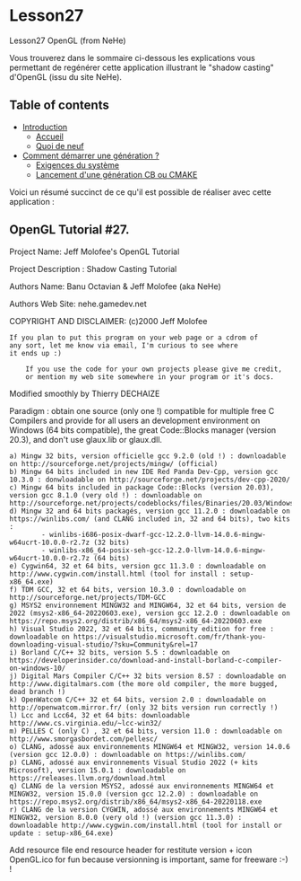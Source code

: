 # Lesson27
Lesson27 OpenGL (from NeHe)

Vous trouverez dans le sommaire ci-dessous les explications vous permettant de regénérer cette application illustrant le "shadow casting" d'OpenGL 
(issu du site NeHe).

## Table of contents

- [Introduction](<Introduction.md>)
  - [Accueil](<Accueil.md>)
  - [Quoi de neuf](<Quoideneuf.md>)
- [Comment démarrer une génération ?](<Commentdemarrerunegeneration.md>)
  - [Exigences du système](<Exigencesdusysteme.md>)
  - [Lancement d'une génération CB ou CMAKE](<LancementdunegenerationCBouCMAKE.md>)

Voici un résumé succinct de ce qu'il est possible de réaliser avec cette application :

## OpenGL Tutorial #27.

Project Name: Jeff Molofee's OpenGL Tutorial

Project Description : Shadow Casting Tutorial

Authors Name: Banu Octavian & Jeff Molofee (aka NeHe)

Authors Web Site: nehe.gamedev.net

COPYRIGHT AND DISCLAIMER: (c)2000 Jeff Molofee

	If you plan to put this program on your web page or a cdrom of
	any sort, let me know via email, I'm curious to see where
	it ends up :)

        If you use the code for your own projects please give me credit,
        or mention my web site somewhere in your program or it's docs.

 Modified smoothly by Thierry DECHAIZE

Paradigm : obtain one source (only one !) compatible for multiple free C Compilers
    and provide for all users an development environment on Windows (64 bits compatible),
    the great Code::Blocks manager (version 20.3), and don't use glaux.lib or glaux.dll.

	a) Mingw 32 bits, version officielle gcc 9.2.0 (old !) : downloadable on http://sourceforge.net/projects/mingw/ (official) 
	b) Mingw 64 bits included in new IDE Red Panda Dev-Cpp, version gcc 10.3.0 : donwloadable on http://sourceforge.net/projects/dev-cpp-2020/
	c) Mingw 64 bits included in package Code::Blocks (version 20.03), version gcc 8.1.0 (very old !) : downloadable on http://sourceforge.net/projects/codeblocks/files/Binaries/20.03/Windows/
	d) Mingw 32 and 64 bits packagés, version gcc 11.2.0 : downloadable on  https://winlibs.com/ (and CLANG included in, 32 and 64 bits), two kits :
			- winlibs-i686-posix-dwarf-gcc-12.2.0-llvm-14.0.6-mingw-w64ucrt-10.0.0-r2.7z (32 bits)
			- winlibs-x86_64-posix-seh-gcc-12.2.0-llvm-14.0.6-mingw-w64ucrt-10.0.0-r2.7z (64 bits)
	e) Cygwin64, 32 et 64 bits, version gcc 11.3.0 : downloadable on http://www.cygwin.com/install.html (tool for install : setup-x86_64.exe)
	f) TDM GCC, 32 et 64 bits, version 10.3.0 : downloadable on http://sourceforge.net/projects/TDM-GCC
	g) MSYS2 environnement MINGW32 and MINGW64, 32 et 64 bits, version de 2022 (msys2-x86_64-20220603.exe), version gcc 12.2.0 : downloadable on https://repo.msys2.org/distrib/x86_64/msys2-x86_64-20220603.exe
	h) Visual Studio 2022, 32 et 64 bits, community edition for free : downloadable on https://visualstudio.microsoft.com/fr/thank-you-downloading-visual-studio/?sku=Community&rel=17
	i) Borland C/C++ 32 bits, version 5.5 : downloadable on https://developerinsider.co/download-and-install-borland-c-compiler-on-windows-10/
	j) Digital Mars Compiler C/C++ 32 bits version 8.57 : downloadable on http://www.digitalmars.com (the more old compiler, the more bugged, dead branch !)
	k) OpenWatcom C/C++ 32 et 64 bits, version 2.0 : downloadable on http://openwatcom.mirror.fr/ (only 32 bits version run correctly !)
	l) Lcc and Lcc64, 32 et 64 bits: downloadable http://www.cs.virginia.edu/~lcc-win32/
	m) PELLES C (only C) , 32 et 64 bits, version 11.0 : downloadable on http://www.smorgasbordet.com/pellesc/
	o) CLANG, adossé aux environnements MINGW64 et MINGW32, version 14.0.6 (version gcc 12.0.0) : downloadable on https://winlibs.com/ 
	p) CLANG, adossé aux environnements Visual Studio 2022 (+ kits Microsoft), version 15.0.1 : downloadable on https://releases.llvm.org/download.html
	q) CLANG de la version MSYS2, adossé aux environnements MINGW64 et MINGW32, version 15.0.0 (version gcc 12.2.0) : downloadable on https://repo.msys2.org/distrib/x86_64/msys2-x86_64-20220118.exe
	r) CLANG de la version CYGWIN, adossé aux environnements MINGW64 et MINGW32, version 8.0.0 (very old !) (version gcc 11.3.0) : downloadable http://www.cygwin.com/install.html (tool for install or update : setup-x86_64.exe)
	
  Add resource file end resource header for restitute version + icon OpenGL.ico for fun
  because versionning is important, same for freeware :-) !
